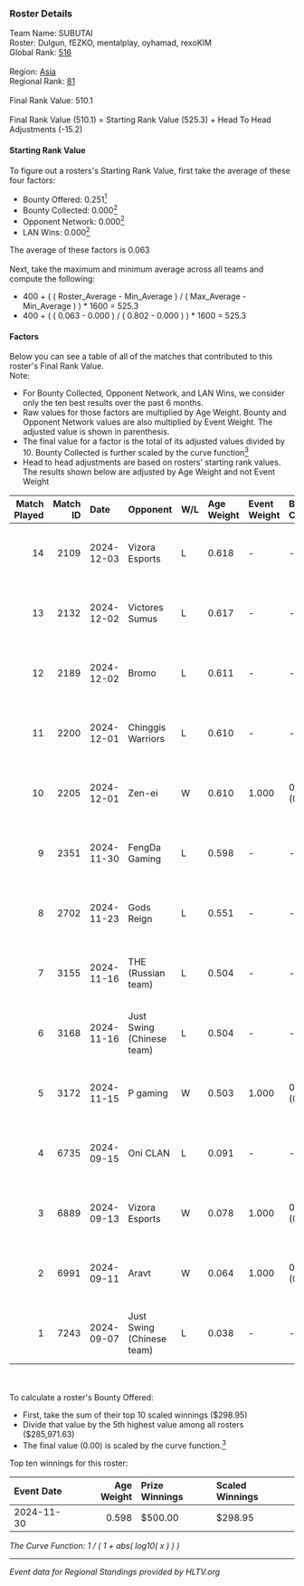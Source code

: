 ### Roster Details<br />
Team Name: SUBUTAI<br />
Roster: Dulgun, fEZKO, mentalplay, oyhamad, rexoKIM<br />
Global Rank: [516](../../standings_global_2025_02_28.md)<br />
<br />
Region: [Asia]( ../../standings_asia_2025_02_28.md)<br />
Regional Rank: [81]( ../../standings_asia_2025_02_28.md)<br />
<br />
Final Rank Value:  510.1<br />
<br />
Final Rank Value (510.1) = Starting Rank Value (525.3) + Head To Head Adjustments (-15.2)<br />

#### Starting Rank Value<br />
To figure out a rosters's Starting Rank Value, first take the average of these four factors:<br />
- Bounty Offered: 0.251[<sup>1</sup>](#table2)
- Bounty Collected: 0.000[<sup>2</sup>](#table1)
- Opponent Network: 0.000[<sup>2</sup>](#table1)
- LAN Wins: 0.000[<sup>2</sup>](#table1)

The average of these factors is 0.063<br />
<br />
Next, take the maximum and minimum average across all teams and compute the following:<br />
- 400 + ( ( Roster_Average - Min_Average ) / ( Max_Average - Min_Average ) ) * 1600 = 525.3
- 400 + ( ( 0.063 - 0.000 ) / ( 0.802 - 0.000 ) ) * 1600 = 525.3


#### Factors<br />
Below you can see a table of all of the matches that contributed to this roster's Final Rank Value.<br />
Note:<br />

- For Bounty Collected, Opponent Network, and LAN Wins, we consider only the ten best results over the past 6 months.
- Raw values for those factors are multiplied by Age Weight. Bounty and Opponent Network values are also multiplied by Event Weight. The adjusted value is shown in parenthesis.
- The final value for a factor is the total of its adjusted values divided by 10. Bounty Collected is further scaled by the curve function[<sup>3</sup>](#curveFunction)
- Head to head adjustments are based on rosters' starting rank values. The results shown below are adjusted by Age Weight and not Event Weight
<span id="table1"></span><br />


| Match Played | Match ID | Date       | Opponent                  | W/L | Age Weight | Event Weight | Bounty Collected | Opponent Network | LAN Wins  | H2H Adj. | Roster                                      |
| -: | -: | :- | :- | :- | :- | :- | :- | :- | :- | -: | :- |
|           14 |     2109 | 2024-12-03 | Vizora Esports            | L   | 0.618      | -            | -                | -                | -         |   -10.46 | Dulgun, fEZKO, mentalplay, oyhamad, rexoKIM |
|           13 |     2132 | 2024-12-02 | Victores Sumus            | L   | 0.617      | -            | -                | -                | -         |    -5.11 | Dulgun, fEZKO, mentalplay, oyhamad, rexoKIM |
|           12 |     2189 | 2024-12-02 | Bromo                     | L   | 0.611      | -            | -                | -                | -         |    -3.46 | Dulgun, fEZKO, mentalplay, oyhamad, rexoKIM |
|           11 |     2200 | 2024-12-01 | Chinggis Warriors         | L   | 0.610      | -            | -                | -                | -         |    -0.63 | Dulgun, fEZKO, mentalplay, oyhamad, rexoKIM |
|           10 |     2205 | 2024-12-01 | Zen-ei                    | W   | 0.610      | 1.000        | 0.000 (0.000)    | 0.000 (0.000)    | 0 (0.000) |     6.32 | Dulgun, fEZKO, mentalplay, oyhamad, rexoKIM |
|            9 |     2351 | 2024-11-30 | FengDa Gaming             | L   | 0.598      | -            | -                | -                | -         |    -2.33 | Dulgun, fEZKO, mentalplay, oyhamad, rexoKIM |
|            8 |     2702 | 2024-11-23 | Gods Reign                | L   | 0.551      | -            | -                | -                | -         |    -1.49 | Dulgun, fEZKO, kiLLa, mentalplay, rexoKIM   |
|            7 |     3155 | 2024-11-16 | THE (Russian team)        | L   | 0.504      | -            | -                | -                | -         |    -1.61 | Dulgun, fEZKO, mentalplay, oyhamad, rexoKIM |
|            6 |     3168 | 2024-11-16 | Just Swing (Chinese team) | L   | 0.504      | -            | -                | -                | -         |    -1.88 | Dulgun, fEZKO, mentalplay, oyhamad, rexoKIM |
|            5 |     3172 | 2024-11-15 | P gaming                  | W   | 0.503      | 1.000        | 0.000 (0.000)    | 0.000 (0.000)    | 0 (0.000) |     5.20 | Dulgun, fEZKO, mentalplay, oyhamad, rexoKIM |
|            4 |     6735 | 2024-09-15 | Oni CLAN                  | L   | 0.091      | -            | -                | -                | -         |    -1.10 | Aoki, Dulgun, fEZKO, hang4u, mentalplay     |
|            3 |     6889 | 2024-09-13 | Vizora Esports            | W   | 0.078      | 1.000        | 0.000 (0.000)    | 0.003 (0.000)    | 0 (0.000) |     0.81 | Dulgun, fEZKO, hang4u, kiLLa, mentalplay    |
|            2 |     6991 | 2024-09-11 | Aravt                     | W   | 0.064      | 1.000        | 0.000 (0.000)    | 0.000 (0.000)    | 0 (0.000) |     0.67 | Dulgun, fEZKO, hang4u, kiLLa, mentalplay    |
|            1 |     7243 | 2024-09-07 | Just Swing (Chinese team) | L   | 0.038      | -            | -                | -                | -         |    -0.14 | Dulgun, fEZKO, hang4u, kiLLa, mentalplay    |

<br />
<span id="table2"></span><br />
To calculate a roster's Bounty Offered:<br />

- First, take the sum of their top 10 scaled winnings ($298.95)
- Divide that value by the 5th highest value among all rosters ($285,971.63)
- The final value (0.00) is scaled by the curve function.[<sup>3</sup>](#curveFunction)

Top ten winnings for this roster:<br />

| Event Date | Age Weight | Prize Winnings | Scaled Winnings |
| :- | -: | :- | :- |
| 2024-11-30 |      0.598 | $500.00        | $298.95         |


<span id="curveFunction"></span>_The Curve Function: 1 / ( 1 + abs( log10( x ) ) )_<br />

---
_Event data for Regional Standings provided by HLTV.org_<br />
